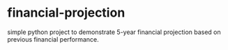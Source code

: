 # financial-projection
simple python project to demonstrate 5-year financial projection based on previous financial performance.
